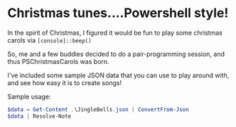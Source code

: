 # Christmas tunes....Powershell style!

In the spirit of Christmas, I figured it would be fun to play some christmas carols via `[console]::beep()`

So, me and a few buddies decided to do a pair-programming session, and thus PSChristmasCarols was born.

I've included some sample JSON data that you can use to play around with, and see how easy it is to create songs!

Sample usage:

```powershell
$data = Get-Content .\JingleBells.json | ConvertFrom-Json
$data | Resolve-Note
```